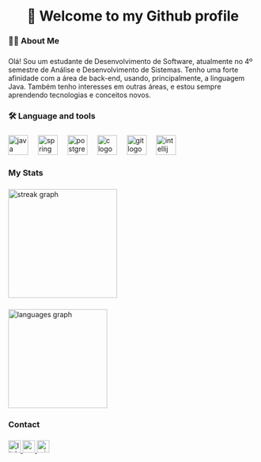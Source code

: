 <h1 align="center">👋 Welcome to my Github profile</h1>

###

<h3 align="left">👩‍💻  About Me</h3>

###

<p align="left">Olá! Sou um estudante de Desenvolvimento de Software, atualmente no 4º semestre de Análise e Desenvolvimento de Sistemas. Tenho uma forte afinidade com a área de back-end, usando, principalmente, a linguagem Java. Também tenho interesses em outras áreas, e estou sempre aprendendo tecnologias e conceitos novos.</p>

###

<h3 align="left">🛠 Language and tools</h3>

###

<div align="left">
  <img src="https://cdn.jsdelivr.net/gh/devicons/devicon/icons/java/java-original.svg" height="40" alt="java logo"  />
  <img width="12" />
  <img src="https://cdn.simpleicons.org/spring/6DB33F" height="40" alt="spring logo"  />
  <img width="12" />
  <img src="https://cdn.jsdelivr.net/gh/devicons/devicon/icons/postgresql/postgresql-original.svg" height="40" alt="postgresql logo"  />
  <img width="12" />
  <img src="https://cdn.jsdelivr.net/gh/devicons/devicon/icons/c/c-original.svg" height="40" alt="c logo"  />
  <img width="12" />
  <img src="https://cdn.jsdelivr.net/gh/devicons/devicon/icons/git/git-original.svg" height="40" alt="git logo"  />
  <img width="12" />
  <img src="https://cdn.jsdelivr.net/gh/devicons/devicon/icons/intellij/intellij-original.svg" height="40" alt="intellij logo"  />
</div>

###

<h3 align="left">My Stats</h3>

###

<div align="left">
  <img src="https://streak-stats.demolab.com?user=Luis-Aguiar01&locale=en&mode=daily&theme=gruvbox_light&hide_border=false&border_radius=5&date_format=j%20M%5B%20Y%5D&order=3" height="220" alt="streak graph"  />
</div>

###

<div align="left">
  <img src="https://github-readme-stats.vercel.app/api/top-langs?username=Luis-Aguiar01&locale=en&hide_title=false&layout=compact&card_width=320&langs_count=5&theme=gruvbox_light&hide_border=false&order=2" height="200" alt="languages graph"  />
</div>

###

<h3 align="left">Contact</h3>

###

<div align="left">
  <a href="https://www.linkedin.com/in/luis-henrique-aguiar/" target="_blank">
    <img src="https://img.shields.io/static/v1?message=LinkedIn&logo=linkedin&label=&color=0077B5&logoColor=white&labelColor=&style=for-the-badge" height="25" alt="linkedin logo"  />
  </a>
  <a href="mailto:luis.aguiar@aluno.ifsp.edu.br" target="_blank">
    <img src="https://img.shields.io/static/v1?message=Gmail&logo=gmail&label=&color=D14836&logoColor=white&labelColor=&style=for-the-badge" height="25" alt="gmail logo"  />
  </a>
  <a href="mailto:luishenrique.aguiar@outlook.com" target="_blank">
    <img src="https://img.shields.io/static/v1?message=Outlook&logo=microsoft-outlook&label=&color=0078D4&logoColor=white&labelColor=&style=for-the-badge" height="25" alt="microsoft-outlook logo"  />
  </a>
</div>

###
